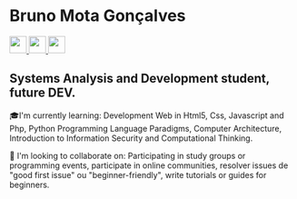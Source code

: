 <h1>Bruno Mota Gonçalves</h1>

 <a href= "https://www.linkedin.com/in/bruno-mota-gon%C3%A7alves-70aa462a9/">
 <img width="30px" src= "https://upload.wikimedia.org/wikipedia/commons/thumb/8/81/LinkedIn_icon.svg/1200px-LinkedIn_icon.svg.png" >
 </a>
 <a href= "https://www.instagram.com/bhronu_/ ">
   <img width="30px" src= "https://upload.wikimedia.org/wikipedia/commons/thumb/a/a5/Instagram_icon.png/2048px-Instagram_icon.png" >
</a>
<a href= "https://www.facebook.com/thebr.mota/">
<img width="30px" src= "https://cdn-icons-png.flaticon.com/256/124/124010.png" >
</a>
<h2> Systems Analysis and Development student, future DEV.</h2>
🎓I'm currently learning: Development Web in Html5, Css, Javascript and Php, Python Programming Language Paradigms, Computer Architecture, Introduction to Information Security and Computational Thinking.

👯 I'm looking to collaborate on: Participating in study groups or programming events, participate in online communities, resolver issues de "good first issue" ou "beginner-friendly", write tutorials or guides for beginners.

 

 

